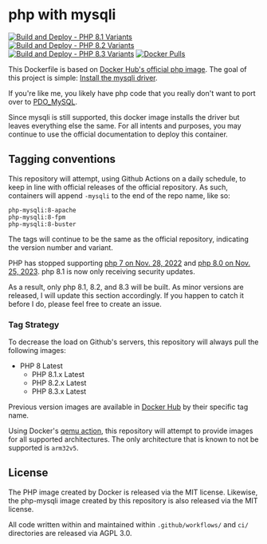 # php with mysqli

[![Build and Deploy - PHP 8.1 Variants](https://github.com/sohmc/php-mysqli/actions/workflows/build-8-1-image.yml/badge.svg)](https://github.com/sohmc/php-mysqli/actions/workflows/build-8-1-image.yml)
[![Build and Deploy - PHP 8.2 Variants](https://github.com/sohmc/php-mysqli/actions/workflows/build-8-2-image.yml/badge.svg)](https://github.com/sohmc/php-mysqli/actions/workflows/build-8-2-image.yml)
[![Build and Deploy - PHP 8.3 Variants](https://github.com/sohmc/php-mysqli/actions/workflows/build-8-0-image.yml/badge.svg)](https://github.com/sohmc/php-mysqli/actions/workflows/build-8-3-image.yml)
[![Docker Pulls](https://img.shields.io/docker/pulls/sohmc/php-mysqli)](https://hub.docker.com/r/sohmc/php-mysqli)

This Dockerfile is based on [Docker Hub's official php image](https://hub.docker.com/_/php).  The goal of this project is
simple: [Install the mysqli driver](https://www.php.net/manual/en/book.mysqli.php).

If you're like me, you likely have php code that you really don't want to port over to [PDO_MySQL](https://www.php.net/manual/en/ref.pdo-mysql.php).

Since mysqli is still supported, this docker image installs the driver but leaves everything else the same.  For all intents and purposes, you may continue to use the official documentation to deploy this container.

## Tagging conventions

This repository will attempt, using Github Actions on a daily schedule, to keep in line with official releases of the official repository.  As such, containers will append `-mysqli` to the end of the repo name, like so:

```
php-mysqli:8-apache
php-mysqli:8-fpm
php-mysqli:8-buster
```

The tags will continue to be the same as the official repository, indicating the version number and variant.

PHP has stopped supporting 
[php 7 on Nov. 28, 2022](https://www.php.net/eol.php) and [php 8.0 on Nov. 25, 2023](https://www.php.net/eol.php).  php 8.1 is now only receiving security updates.

As a result, only php 8.1, 8.2, and 8.3 will be built.  As minor versions are released, I will update this section accordingly.  If you happen to catch it before I do, please feel free to create an issue.

### Tag Strategy

To decrease the load on Github's servers, this repository will always pull the following images:

- PHP 8 Latest
  - PHP 8.1.x Latest
  - PHP 8.2.x Latest
  - PHP 8.3.x Latest

Previous version images are available in [Docker Hub](https://hub.docker.com/r/sohmc/php-mysqli) by their specific tag name.

Using Docker's [qemu action](https://github.com/docker/setup-qemu-action), this repository will attempt to provide images for all supported architectures.  The only architecture that is known to not be supported is `arm32v5`.

## License

The PHP image created by Docker is released via the MIT license.  Likewise, the php-mysqli image created by this repository is also released via the MIT license.

All code written within and maintained within `.github/workflows/` and `ci/` directories are released via AGPL 3.0.
